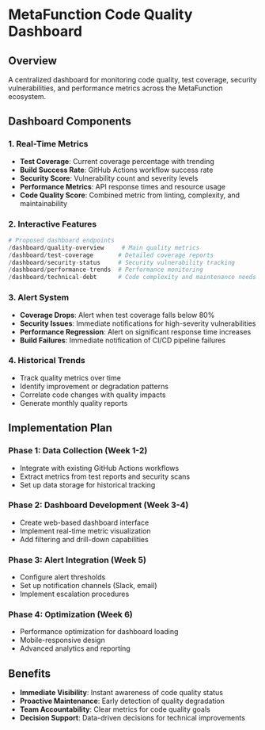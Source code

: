 # MetaFunction Code Quality Dashboard

## Overview
A centralized dashboard for monitoring code quality, test coverage, security vulnerabilities, and performance metrics across the MetaFunction ecosystem.

## Dashboard Components

### 1. **Real-Time Metrics**
- **Test Coverage**: Current coverage percentage with trending
- **Build Success Rate**: GitHub Actions workflow success rate
- **Security Score**: Vulnerability count and severity levels
- **Performance Metrics**: API response times and resource usage
- **Code Quality Score**: Combined metric from linting, complexity, and maintainability

### 2. **Interactive Features**
```python
# Proposed dashboard endpoints
/dashboard/quality-overview     # Main quality metrics
/dashboard/test-coverage       # Detailed coverage reports
/dashboard/security-status     # Security vulnerability tracking
/dashboard/performance-trends  # Performance monitoring
/dashboard/technical-debt      # Code complexity and maintenance needs
```

### 3. **Alert System**
- **Coverage Drops**: Alert when test coverage falls below 80%
- **Security Issues**: Immediate notifications for high-severity vulnerabilities
- **Performance Regression**: Alert on significant response time increases
- **Build Failures**: Immediate notification of CI/CD pipeline failures

### 4. **Historical Trends**
- Track quality metrics over time
- Identify improvement or degradation patterns
- Correlate code changes with quality impacts
- Generate monthly quality reports

## Implementation Plan

### Phase 1: Data Collection (Week 1-2)
- Integrate with existing GitHub Actions workflows
- Extract metrics from test reports and security scans
- Set up data storage for historical tracking

### Phase 2: Dashboard Development (Week 3-4)
- Create web-based dashboard interface
- Implement real-time metric visualization
- Add filtering and drill-down capabilities

### Phase 3: Alert Integration (Week 5)
- Configure alert thresholds
- Set up notification channels (Slack, email)
- Implement escalation procedures

### Phase 4: Optimization (Week 6)
- Performance optimization for dashboard loading
- Mobile-responsive design
- Advanced analytics and reporting

## Benefits
- **Immediate Visibility**: Instant awareness of code quality status
- **Proactive Maintenance**: Early detection of quality degradation
- **Team Accountability**: Clear metrics for code quality goals
- **Decision Support**: Data-driven decisions for technical improvements
